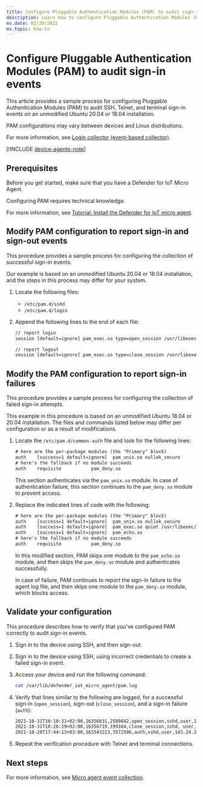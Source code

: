 ```yaml
---
title: Configure Pluggable Authentication Modules (PAM) to audit sign-in events (Preview)
description: Learn how to configure Pluggable Authentication Modules (PAM) to audit sign-in events when syslog isn't configured for your device. 
ms.date: 02/20/2022
ms.topic: how-to
---
```


# Configure Pluggable Authentication Modules (PAM) to audit sign-in events

This article provides a sample process for configuring Pluggable Authentication Modules (PAM) to audit SSH, Telnet, and terminal sign-in events on an unmodified Ubuntu 20.04 or 18.04 installation.

PAM configurations may vary between devices and Linux distributions.

For more information, see [Login collector (event-based collector)](concept-event-aggregation.md#login-collector-event-based-collector).

[!INCLUDE [device-agents-note](../includes/device-agents-note.md)]

## Prerequisites

Before you get started, make sure that you have a Defender for IoT Micro Agent.

Configuring PAM requires technical knowledge.

For more information, see [Tutorial: Install the Defender for IoT micro agent](tutorial-standalone-agent-binary-installation.md).

## Modify PAM configuration to report sign-in and sign-out events

This procedure provides a sample process for configuring the collection of successful sign-in events.

Our example is based on an unmodified Ubuntu 20.04 or 18.04 installation, and the steps in this process may differ for your system.

1. Locate the following files:

    - `/etc/pam.d/sshd`
    - `/etc/pam.d/login`

1. Append the following lines to the end of each file:

    ```txt
    // report login
    session [default=ignore] pam_exec.so type=open_session /usr/libexec/defender_iot_micro_agent/pam/pam_audit.sh 0

    // report logout
    session [default=ignore] pam_exec.so type=close_session /usr/libexec/defender_iot_micro_agent/pam/pam_audit.sh 1
    ```

## Modify the PAM configuration to report sign-in failures

This procedure provides a sample process for configuring the collection of failed sign-in attempts.

This example in this procedure is based on an unmodified Ubuntu 18.04 or 20.04 installation. The files and commands listed below may differ per configuration or as a result of modifications.

1. Locate the `/etc/pam.d/common-auth` file and look for the following lines:

    ```txt
    # here are the per-package modules (the "Primary" block)
    auth    [success=1 default=ignore]  pam_unix.so nullok_secure
    # here's the fallback if no module succeeds
    auth    requisite           pam_deny.so
    ```

    This section authenticates via the `pam_unix.so` module. In case of authentication failure, this section continues to the `pam_deny.so` module to prevent access.

1. Replace the indicated lines of code with the following:

    ```txt
    # here are the per-package modules (the "Primary" block)
    auth	[success=1 default=ignore]	pam_unix.so nullok_secure
    auth	[success=1 default=ignore]	pam_exec.so quiet /usr/libexec/defender_iot_micro_agent/pam/pam_audit.sh 2
    auth	[success=1 default=ignore]	pam_echo.so
    # here's the fallback if no module succeeds
    auth	requisite			pam_deny.so
    ```

    In this modified section, PAM skips one module to the `pam_echo.so` module, and then skips the `pam_deny.so` module and authenticates successfully.

    In case of failure, PAM continues to report the sign-in failure to the agent log file, and then skips one module to the `pam_deny.so` module, which blocks access.

## Validate your configuration

This procedure describes how to verify that you've configured PAM correctly to audit sign-in events.

1. Sign in to the device using SSH, and then sign-out.

1. Sign in to the device using SSH, using incorrect credentials to create a failed sign-in event.

1. Access your device and run the following command:

    ```bash
    cat /var/lib/defender_iot_micro_agent/pam.log
    ```

1. Verify that lines similar to the following are logged, for a successful sign-in (`open_session`), sign-out (`close_session`), and a sign-in failure (`auth`):

    ```txt
    2021-10-31T18:10:31+02:00,16356631,2589842,open_session,sshd,user,192.168.0.101,ssh,0
    2021-10-31T18:26:19+02:00,16356719,199164,close_session,sshd, user,192.168.0.201,ssh,1
    2021-10-28T17:44:13+03:00,163543223,3572596,auth,sshd,user,143.24.20.36,ssh,2
    ```

1. Repeat the verification procedure with Telnet and terminal connections.

## Next steps

For more information, see [Micro agent event collection](concept-event-aggregation.md).

